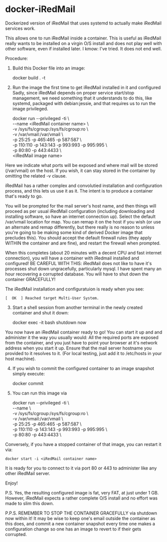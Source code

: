 # docker-iRedMail
Dockerized version of iRedMail that uses systemd to actually make iRedMail services work.

This allows one to run iRedMail inside a container. This is useful as iRedMail really wants to be installed on a virgin O/S install and does not play well with other software, even if installed later. I kmow: I've tried. It does not end well.

Procedure:

1. Build this Docker file into an image:

    docker build . -t <iRedMail image name>

2. Run the image the first time to get iRedMail installed in it and configured
   Sadly, since iRedMail depends on proper service start/stop management,
   we need something that it understands to do this, like systemd, packaged
   with debian:jessie, and that requires us to run the image privileged.

    docker run --privileged -ti \  
        --name &lt;iRedMail container name&gt; \  
	-v /sys/fs/cgroup:/sys/fs/cgroup:ro \  
        -v /var/vmail:/var/vmail \  
        -p 25:25 -p 465:465 -p 587:587 \  
        -p 110:110 -p 143:143 -p 993:993 -p 995:995 \  
        -p 80:80 -p 443:4433 \  
	&lt;iRedMail image name&gt;

Here we indicate what ports will be exposed and where mail will be stored (/var/vmail) on the host. If you wish, it can stay stored in the container by omitting the related -v clause.

iRedMail has a rather complex and convolutied installation and configuration process, and this lets us use it as it. The intent is to produce a container that's ready to go.

You will be prompted for the mail server's host name, and then things will proceed as per usual iRedMail configuration (including downloading and installing software, so have an internet connection up). Select the default /var/vmail location for map. You can remap it on the host if you wish (or use an alternate and remap differently, but there really is no reason to unless you're going to be making some kind of derived Docker image that precludes this). You should accept the default firewall rules (they apply WITHIN the container and are fine), and restart the firewall when prompted.

 When this completes (about 20 minutes with a decent CPU and fast internet connection), you will have a container with iRedmail installed and configured! BE CAREFUL WITH THIS: iRedMail does not like to have it's processes shut down ungracefully, particularly mysql. I have spent many an hour recovering a corrupted database. You will have to shut down the container GRACEFULLY!

The iRedMail installation and configuratuion is ready when you see:

    [  OK  ] Reached target Multi-User System.

3) Start a shell session from another terminal in the newly created container and shut it down:

    docker exec -it <container name> bash
    shutdown now

You now have an iRedMail container ready to go! You can start it up and and administer it the way you usually would: All the required ports are exposed from the container, and you just have to point your browser at it's network address when you start it up. Ensure that the mail server hostname you provided to it resolves to it. (For local testing, just add it to /etc/hosts in your host machine).

4) If you wish to commit the configured container to an image snapshot simply execute:

    docker commit <container name> <iRedMail image name>

5) You can run this image via

    docker run --privileged -ti \  
        --name <iRedMail container name> \  
        -v /sys/fs/cgroup:/sys/fs/cgroup:ro \  
        -v /var/vmail:/var/vmail \  
        -p 25:25 -p 465:465 -p 587:587 \  
        -p 110:110 -p 143:143 -p 993:993 -p 995:995 \  
        -p 80:80 -p 443:4433 \  
        <iRedMail image name>

Conversely, if you have a stopped container of that image, you can restart it via:

    docker start -i <iRedMail container name>

It is ready for you to connect to it via port 80 or 443 to administer like any other iRedMail server.

Enjoy!

P.S. Yes, the resulting configured image is fat, very FAT, at just under 1 GB. However, iRedMail expects a rather complete O/S install and no effort was made to slim this down.

P.P.S. REMEMBER TO STOP THE CONTAINER GRACEFULLY via shutdown now within it! It may be wise to keep one's email outside the container as this does, and commit a new container snapshot every time one makes a configuration change so one has an image to revert to if their gets corrupted.
